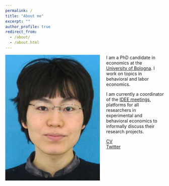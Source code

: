 ```yaml
---
permalink: /
title: "About me"
excerpt: ""
author_profile: true
redirect_from: 
  - /about/
  - /about.html
---
```


<img src="/images/profile.jpg" alt="profile photo" width="300px" height="auto" style="float: left; padding-right:20px"/>   I am a PhD candidate in economics at the <a href="https://phd.unibo.it/economics/en" target="_blank">University of Bologna</a>.
I work on topics in behavioral and labor economics.

I am currently a coordinator of the <a href="https://sites.google.com/site/ideemeetings/" target="_blank">IDEE meetings</a>, platforms for all researchers in experimental and behavioral economics to informally discuss their research projects.


<a href="files/cv.pdf" target="_blank">CV</a><br>
<a href="https://twitter.com/yukitakahashi11" target="_blank">Twitter</a><br>


<!---

#### Working paper
<ul class="paper-list">
<li>
<a href="papers/CareerProgression.pdf" target="_blank">Are people less generous to a competent woman? Likeability penalty in a real stake decision</a>
(<a href="papers/CareerProgressionApp.pdf" target="_blank">Online appendix</a>)
(<a href="https://mfr.osf.io/render?url=https://osf.io/ypsmx/?action=download" target="_blank">Pre-analysis plan</a>)
<button class="accordion">Abstract</button>
<div class="panel">
<p class="abstract">Psychology literature has long argued that both men and women perceive a woman competent in male-typed tasks as less likeable. If people perceive a competent woman as less likeable, then she receives less support from her colleagues and faces difficulty in pursuing her career in male-typed occupations such as corporate workers, politicians, and STEM professionals. However, almost all psychological studies examine this question in hypothetical decisions that may not translate into the real world. I provide evidence that this likeability penalty does not exist in a real stake decision. Using a laboratory experiment where I exogenously vary the opponent's gender and the relative performance in an IQ test -- which measures competency in male-typed tasks -- I find neither men nor women are less generous to a woman with a better IQ test performance relative to a man with an equivalent IQ test performance. The results are not due to an in-group preference, a wrong belief that women are worse at the IQ test than men, or the experimental manipulation failure.</p>
</div>
</li>
</ul>

--->
